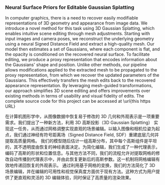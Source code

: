 ### Neural Surface Priors for Editable Gaussian Splatting

In computer graphics, there is a need to recover easily modifiable representations of 3D geometry and appearance from image data. We introduce a novel method for this task using 3D Gaussian Splatting, which enables intuitive scene editing through mesh adjustments. Starting with input images and camera poses, we reconstruct the underlying geometry using a neural Signed Distance Field and extract a high-quality mesh. Our model then estimates a set of Gaussians, where each component is flat, and the opacity is conditioned on the recovered neural surface. To facilitate editing, we produce a proxy representation that encodes information about the Gaussians' shape and position. Unlike other methods, our pipeline allows modifications applied to the extracted mesh to be propagated to the proxy representation, from which we recover the updated parameters of the Gaussians. This effectively transfers the mesh edits back to the recovered appearance representation. By leveraging mesh-guided transformations, our approach simplifies 3D scene editing and offers improvements over existing methods in terms of usability and visual fidelity of edits. The complete source code for this project can be accessed at \url{this https URL}

在计算机图形学中，从图像数据中恢复易于修改的 3D 几何和外观表示是一项重要需求。我们提出了一种新方法，利用 3D 高斯投影（3D Gaussian Splatting） 实现这一任务，从而通过网格调整实现直观的场景编辑。以输入图像和相机位姿为起点，我们通过神经有符号距离场（Signed Distance Field, SDF）重建底层几何并提取高质量网格。
我们的模型随后估计一组高斯分布，其中每个高斯组件是平坦的，其不透明度由恢复的神经表面决定。为简化编辑，我们生成了一种代理表示，编码了高斯的形状和位置信息。与其他方法不同，我们的流程允许对提取网格的修改自动传播到代理表示中，并由此恢复更新后的高斯参数。这一机制将网格编辑有效地传递回恢复的外观表示。
通过利用基于网格的变换，我们的方法简化了 3D 场景编辑，并在编辑的可用性和视觉保真度方面优于现有方法。这种方式为用户提供了更直观和灵活的 3D 编辑体验，同时保证了高质量的渲染效果。
